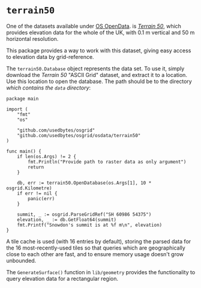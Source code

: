 # `terrain50`

One of the datasets available under
[OS OpenData](https://osdatahub.os.uk/downloads/open).
is
[_Terrain 50_](https://osdatahub.os.uk/downloads/open/Terrain50),
which provides elevation data for the whole of the UK, with 0.1 m vertical and
50 m horizontal resolution.

This package provides a way to work with this dataset, giving easy access to
elevation data by grid-reference.

The `terrain50.Database` object represents the data set. To use it, simply
download the _Terrain 50_ "ASCII Grid" dataset, and extract it to a location. Use
this location to open the database. The path should be to the directory _which
contains the `data` directory_:

```
package main

import (
	"fmt"
	"os"

	"github.com/usedbytes/osgrid"
	"github.com/usedbytes/osgrid/osdata/terrain50"
)

func main() {
	if len(os.Args) != 2 {
		fmt.Println("Provide path to raster data as only argument")
		return
	}

	db, err := terrain50.OpenDatabase(os.Args[1], 10 * osgrid.Kilometre)
	if err != nil {
		panic(err)
	}

	summit, _ := osgrid.ParseGridRef("SH 60986 54375")
	elevation, _ := db.GetFloat64(summit)
	fmt.Printf("Snowdon's summit is at %f m\n", elevation)
}
```

A tile cache is used (with 16 entries by default), storing the parsed data for
the 16 most-recently-used tiles so that queries which are geographically close
to each other are fast, and to ensure memory usage doesn't grow unbounded.

The `GenerateSurface()` function in `lib/geometry` provides the functionality to
query elevation data for a rectangular region.
